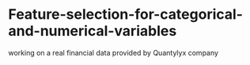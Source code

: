 # Feature-selection-for-categorical-and-numerical-variables
working on a real financial data provided by Quantylyx company
